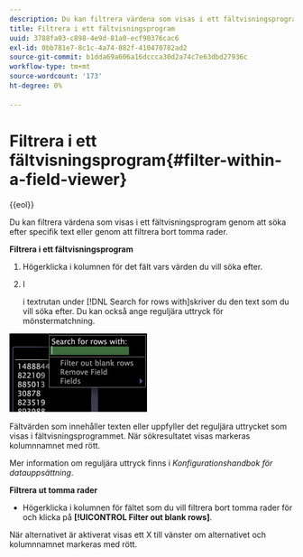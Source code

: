 ```yaml
---
description: Du kan filtrera värdena som visas i ett fältvisningsprogram genom att söka efter specifik text eller genom att filtrera bort tomma rader.
title: Filtrera i ett fältvisningsprogram
uuid: 3788fa03-c898-4e9d-81a0-ecf90376cac6
exl-id: 0bb781e7-8c1c-4a74-882f-410470782ad2
source-git-commit: b1dda69a606a16dccca30d2a74c7e63dbd27936c
workflow-type: tm+mt
source-wordcount: '173'
ht-degree: 0%

---
```


# Filtrera i ett fältvisningsprogram{#filter-within-a-field-viewer}

{{eol}}

Du kan filtrera värdena som visas i ett fältvisningsprogram genom att söka efter specifik text eller genom att filtrera bort tomma rader.

**Filtrera i ett fältvisningsprogram**

1. Högerklicka i kolumnen för det fält vars värden du vill söka efter.
1. I

   i textrutan under [!DNL Search for rows with]skriver du den text som du vill söka efter. Du kan också ange reguljära uttryck för mönstermatchning.

![](assets/vis_FieldViewer_Search.png)

Fältvärden som innehåller texten eller uppfyller det reguljära uttrycket som visas i fältvisningsprogrammet. När sökresultatet visas markeras kolumnnamnet med rött.

Mer information om reguljära uttryck finns i *Konfigurationshandbok för datauppsättning*.

**Filtrera ut tomma rader**

* Högerklicka i kolumnen för fältet som du vill filtrera bort tomma rader för och klicka på **[!UICONTROL Filter out blank rows]**.

När alternativet är aktiverat visas ett X till vänster om alternativet och kolumnnamnet markeras med rött.
